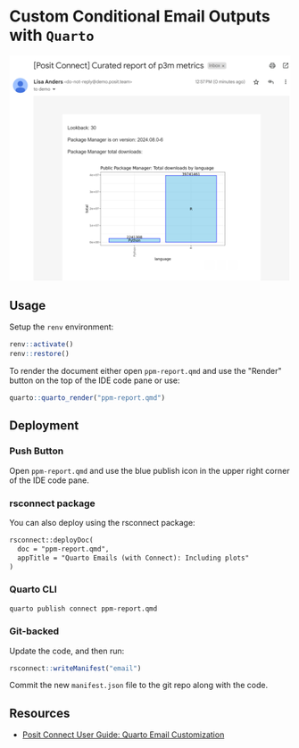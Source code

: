 # Custom Conditional Email Outputs with `Quarto`

![screenshot of Quarto email](quarto-email.png)

## Usage

Setup the `renv` environment:

```r
renv::activate()
renv::restore()
```

To render the document either open `ppm-report.qmd` and use the "Render" button on the top of the IDE code pane or use:

```r
quarto::quarto_render("ppm-report.qmd")
```

## Deployment

### Push Button

Open `ppm-report.qmd` and use the blue publish icon in the upper right corner of the IDE code pane.

### rsconnect package

You can also deploy using the rsconnect package:

```
rsconnect::deployDoc(
  doc = "ppm-report.qmd",
  appTitle = "Quarto Emails (with Connect): Including plots"
)
```

### Quarto CLI

```
quarto publish connect ppm-report.qmd
```

### Git-backed

Update the code, and then run:

```r
rsconnect::writeManifest("email")
```

Commit the new `manifest.json` file to the git repo along with the code.

## Resources

- [Posit Connect User Guide: Quarto Email Customization](https://docs.posit.co/connect/user/quarto/index.html#email-customization)

